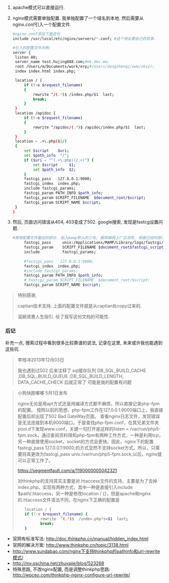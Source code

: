 1. apache模式可以直接运行.

2. nginx模式需要单独配置.  我单独配置了一个域名到本地. 然后需要从nginx.conf引入一个配置文件.

   ```sh
   #nginx.conf添加下面这句
   include /usr/local/etc/nginx/servers/*.conf; #这个地址要自己的目录.
   ```

   ```sh
   #引入的配置文件示例:
   server {
   	listen 80;
   	server_name test.hujing888.com;#ok.dev.me;
   	root /Users/m/Documents/work/erp;#/Users/dongzhenqi/www/oksir;
   	index index.html index.php;

   	location / {
   		if (!-e $request_filename)
   		{
   			rewrite ^/(.*)$ /index.php/$1  last;
   			break;
   		}
   	}
   	location /apidoc {
   		if (!-e $request_filename)
   		{
   			rewrite ^/apidoc/(.*)$ /apidoc/index.php/$1  last;
   		}
   	}
   	location ~ .+\.php($|/)
   	{
   		set $script    $uri;
   		set $path_info  "/";
   		if ($uri ~ "^(.+\.php)(/.+)") {
   			set $script     $1;
   			set $path_info  $2;
   		}
   		fastcgi_pass   127.0.0.1:9000;
   		fastcgi_index  index.php;
   		include fastcgi_params;
   		fastcgi_param PATH_INFO $path_info;
   		fastcgi_param SCRIPT_FILENAME  $document_root/$script;
   		fastcgi_param SCRIPT_NAME $script;
   	}
   }  
   ```

3. 然后, 页面访问错误从404, 403变成了502. google搜索, 发现是fastcg设置问题.

   ```sh
   #修改配置文件最后的部分. 贴入mamp默认的三句, 删除掉网上广泛流传, 但是已经时效(从别人机器复制)的三句.
   		fastcgi_pass     unix:/Applications/MAMP/Library/logs/fastcgi/nginxFastCGI.sock;
   		fastcgi_param    SCRIPT_FILENAME $document_root$fastcgi_script_name;
   		include          fastcgi_params;
   		
   		#fastcgi_pass   127.0.0.1:9000;
   		fastcgi_index  index.php;
   		#include fastcgi_params;
   		fastcgi_param PATH_INFO $path_info;		
   		# fastcgi_param SCRIPT_FILENAME  $document_root/$script;
   		fastcgi_param SCRIPT_NAME $script;
   ```

> 特别感谢, 
>
> captian技术支持.  上面的配置文件就是从captian处copy过来的.
>
> 温婉贤惠人生指引. 给了我写这份文档的可能性.

### 后记

补充一点, 搜索过程中看到很多比较靠谱的说法, 记录在这里, 未来或许我也能遇到这些坑.

>  李旭冲2013年12月03日
>
>  我也遇到过502 后来注释了 sql缓存队列 DB_SQL_BUILD_CACHE ;DB_SQL_BUILD_QUEUE ;DB_SQL_BUILD_LENGTH; DATA_CACHE_CHECK 后就正常了 可能是我的配置有问题



> 小狗快跑嘟嘟 5月1日发布
>
> nginx无论是用apt方式还是用编译方式都不麻烦，所以直接记录php-fpm的配置。
> 按照以前的思想，php-fpm工作在127.0.0.1:9000端口上，我直接配置后却出现了502 Bad GateWay页面。
> 查看nginx日志文件，发现错误是无法连接到本机9000端口。于是查找php-fpm.conf，在其兄弟文件夹pool.d下发现www.conf，关键一句打开是这样的listen = /var/run/php5-fpm.sock，通过查阅资料得知php-fpm有两种工作方式，一种是利用tcp，另一种直接使用socket，socket的方式会更快。因此，nginx下的配置fastcgi_pass 127.0.0.1:9000;的方式显然不支持socket方式。所以，只需要将其更改为fastcgi_pass unix:/var/run/php5-fpm.sock;以后，nginx就可以正常工作了。
>
> https://segmentfault.com/a/1190000005042321
>
> 对thinkphp的支持其实主要是对.htaccess文件的支持，主要是为了去掉index.php。实现有两种方式，其中一种是直接引入include $path/.htaccess，另一种是修改location / {}，但是apache和nginx的.htaccess文件语法不同，在nginx下正确的配置是
>
> ```sh
>    location / {
>    if (!-e $request_filename) {
>           rewrite  ^(.*)$  /index.php?s=$1  last;
>           break;
>    }
> ```

- 官网有标准写法: http://doc.thinkphp.cn/manual/hidden_index.html
- 官网的解决方案: http://www.thinkphp.cn/topic/3138.html
- http://www.sundabao.com/nginx下支持thinkphp的pathinfo和url-rewrite模式/
- http://my.oschina.net/zhuyajie/blog/523268
- 特殊思路, 不改nginx配置, 而是调整thinkphp思路: http://wpceo.com/thinkphp-nginx-configure-url-rewrite/